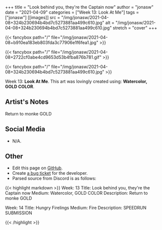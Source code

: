 +++
title =       "Look behind you, they're the Captain now"
author =      "jonasw"
date =        "2021-04-09"
categories =  ["Week 13: Look At Me"]
tags =        ["jonasw"]
[[images]]
                      src = "/img/jonasw/2021-04-08+324b230694b4bd7c5273881aa499c610.jpg"
                      alt = "/img/jonasw/2021-04-08+324b230694b4bd7c5273881aa499c610.jpg"
                      stretch = "cover"
+++


{{< fancybox path="/" file="/img/jonasw/2021-04-08+b910ea183eb803fda3c77906e1f6fea1.jpg" >}}

{{< fancybox path="/" file="/img/jonasw/2021-04-08+2722cf0abe4cd9653d53b4fba876b781.gif" >}}

{{< fancybox path="/" file="/img/jonasw/2021-04-08+324b230694b4bd7c5273881aa499c610.jpg" >}}


Week 13: **Look At Me**. This art was lovingly created using: **Watercolor, GOLD COLOR**.

## Artist's Notes

Return to monke
GOLD

## Social Media

- N/A.

## Other

- Edit this page on [GitHub](https://github.com/teaminkling/web-refresh/edit/main/blog/content/blog/jonasw-week-13-2bfa.md).
- Create [a bug ticket](https://github.com/teaminkling/web-refresh/issues/new?assignees=&labels=bug&template=problem-report.md&title=) for the developer.
- Parsed source from Discord is as follows:

{{< highlight markdown >}}
Week: 13
Title:  Look behind you, they're the Captain now
Medium: Watercolor, GOLD COLOR
Description: 
Return to monke
GOLD

Week: 14
Title: Hungry Firelings
Medium: Fire
Description: 
SPEEDRUN SUBMISSION

{{< /highlight >}}
